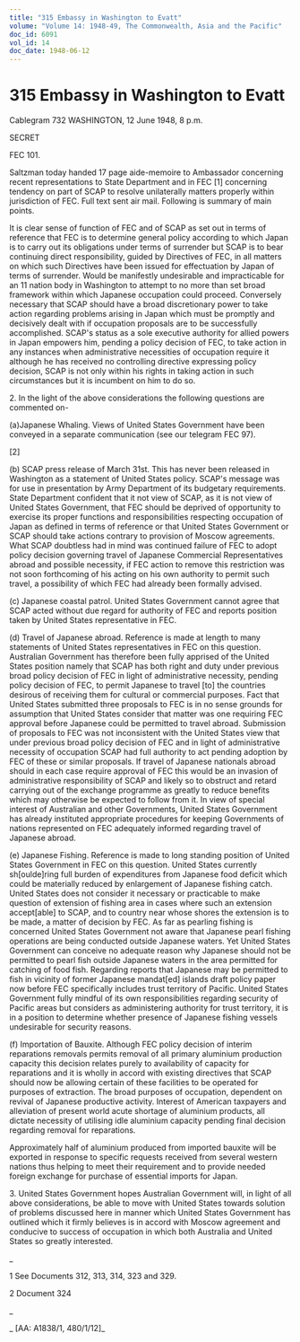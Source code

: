 ```yaml
---
title: "315 Embassy in Washington to Evatt"
volume: "Volume 14: 1948-49, The Commonwealth, Asia and the Pacific"
doc_id: 6091
vol_id: 14
doc_date: 1948-06-12
---
```


# 315 Embassy in Washington to Evatt

Cablegram 732 WASHINGTON, 12 June 1948, 8 p.m.

SECRET

FEC 101.

Saltzman today handed 17 page aide-memoire to Ambassador concerning recent representations to State Department and in FEC [1] concerning tendency on part of SCAP to resolve unilaterally matters properly within jurisdiction of FEC. Full text sent air mail. Following is summary of main points.

It is clear sense of function of FEC and of SCAP as set out in terms of reference that FEC is to determine general policy according to which Japan is to carry out its obligations under terms of surrender but SCAP is to bear continuing direct responsibility, guided by Directives of FEC, in all matters on which such Directives have been issued for effectuation by Japan of terms of surrender. Would be manifestly undesirable and impracticable for an 11 nation body in Washington to attempt to no more than set broad framework within which Japanese occupation could proceed. Conversely necessary that SCAP should have a broad discretionary power to take action regarding problems arising in Japan which must be promptly and decisively dealt with if occupation proposals are to be successfully accomplished. SCAP's status as a sole executive authority for allied powers in Japan empowers him, pending a policy decision of FEC, to take action in any instances when administrative necessities of occupation require it although he has received no controlling directive expressing policy decision, SCAP is not only within his rights in taking action in such circumstances but it is incumbent on him to do so.

2\. In the light of the above considerations the following questions are commented on-

(a)Japanese Whaling. Views of United States Government have been conveyed in a separate communication (see our telegram FEC 97).

[2]

(b) SCAP press release of March 31st. This has never been released in Washington as a statement of United States policy. SCAP's message was for use in presentation by Army Department of its budgetary requirements. State Department confident that it not view of SCAP, as it is not view of United States Government, that FEC should be deprived of opportunity to exercise its proper functions and responsibilities respecting occupation of Japan as defined in terms of reference or that United States Government or SCAP should take actions contrary to provision of Moscow agreements. What SCAP doubtless had in mind was continued failure of FEC to adopt policy decision governing travel of Japanese Commercial Representatives abroad and possible necessity, if FEC action to remove this restriction was not soon forthcoming of his acting on his own authority to permit such travel, a possibility of which FEC had already been formally advised.

(c) Japanese coastal patrol. United States Government cannot agree that SCAP acted without due regard for authority of FEC and reports position taken by United States representative in FEC.

(d) Travel of Japanese abroad. Reference is made at length to many statements of United States representatives in FEC on this question. Australian Government has therefore been fully apprised of the United States position namely that SCAP has both right and duty under previous broad policy decision of FEC in light of administrative necessity, pending policy decision of FEC, to permit Japanese to travel [to] the countries desirous of receiving them for cultural or commercial purposes. Fact that United States submitted three proposals to FEC is in no sense grounds for assumption that United States consider that matter was one requiring FEC approval before Japanese could be permitted to travel abroad. Submission of proposals to FEC was not inconsistent with the United States view that under previous broad policy decision of FEC and in light of administrative necessity of occupation SCAP had full authority to act pending adoption by FEC of these or similar proposals. If travel of Japanese nationals abroad should in each case require approval of FEC this would be an invasion of administrative responsibility of SCAP and likely so to obstruct and retard carrying out of the exchange programme as greatly to reduce benefits which may otherwise be expected to follow from it. In view of special interest of Australian and other Governments, United States Government has already instituted appropriate procedures for keeping Governments of nations represented on FEC adequately informed regarding travel of Japanese abroad.

(e) Japanese Fishing. Reference is made to long standing position of United States Government in FEC on this question. United States currently sh[oulde]ring full burden of expenditures from Japanese food deficit which could be materially reduced by enlargement of Japanese fishing catch. United States does not consider it necessary or practicable to make question of extension of fishing area in cases where such an extension accept[able] to SCAP, and to country near whose shores the extension is to be made, a matter of decision by FEC. As far as pearling fishing is concerned United States Government not aware that Japanese pearl fishing operations are being conducted outside Japanese waters. Yet United States Government can conceive no adequate reason why Japanese should not be permitted to pearl fish outside Japanese waters in the area permitted for catching of food fish. Regarding reports that Japanese may be permitted to fish in vicinity of former Japanese mandat[ed] islands draft policy paper now before FEC specifically includes trust territory of Pacific. United States Government fully mindful of its own responsibilities regarding security of Pacific areas but considers as administering authority for trust territory, it is in a position to determine whether presence of Japanese fishing vessels undesirable for security reasons.

(f) Importation of Bauxite. Although FEC policy decision of interim reparations removals permits removal of all primary aluminium production capacity this decision relates purely to availability of capacity for reparations and it is wholly in accord with existing directives that SCAP should now be allowing certain of these facilities to be operated for purposes of extraction. The broad purposes of occupation, dependent on revival of Japanese productive activity. Interest of American taxpayers and alleviation of present world acute shortage of aluminium products, all dictate necessity of utilising idle aluminium capacity pending final decision regarding removal for reparations.

Approximately half of aluminium produced from imported bauxite will be exported in response to specific requests received from several western nations thus helping to meet their requirement and to provide needed foreign exchange for purchase of essential imports for Japan.

3\. United States Government hopes Australian Government will, in light of all above considerations, be able to move with United States towards solution of problems discussed here in manner which United States Government has outlined which it firmly believes is in accord with Moscow agreement and conducive to success of occupation in which both Australia and United States so greatly interested.

_

1 See Documents 312, 313, 314, 323 and 329.

2 Document 324

_

_ [AA: A1838/1, 480/1/12]_
